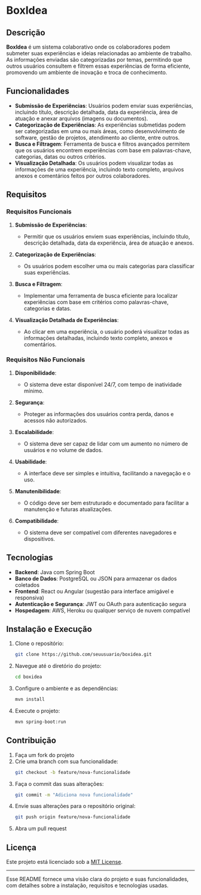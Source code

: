 # BoxIdea

## Descrição

**BoxIdea** é um sistema colaborativo onde os colaboradores podem submeter suas experiências e ideias relacionadas ao ambiente de trabalho. As informações enviadas são categorizadas por temas, permitindo que outros usuários consultem e filtrem essas experiências de forma eficiente, promovendo um ambiente de inovação e troca de conhecimento.

## Funcionalidades

- **Submissão de Experiências**: Usuários podem enviar suas experiências, incluindo título, descrição detalhada, data da experiência, área de atuação e anexar arquivos (imagens ou documentos).
- **Categorização de Experiências**: As experiências submetidas podem ser categorizadas em uma ou mais áreas, como desenvolvimento de software, gestão de projetos, atendimento ao cliente, entre outros.
- **Busca e Filtragem**: Ferramenta de busca e filtros avançados permitem que os usuários encontrem experiências com base em palavras-chave, categorias, datas ou outros critérios.
- **Visualização Detalhada**: Os usuários podem visualizar todas as informações de uma experiência, incluindo texto completo, arquivos anexos e comentários feitos por outros colaboradores.

## Requisitos

### Requisitos Funcionais

1. **Submissão de Experiências**:  
   - Permitir que os usuários enviem suas experiências, incluindo título, descrição detalhada, data da experiência, área de atuação e anexos.
   
2. **Categorização de Experiências**:  
   - Os usuários podem escolher uma ou mais categorias para classificar suas experiências.

3. **Busca e Filtragem**:  
   - Implementar uma ferramenta de busca eficiente para localizar experiências com base em critérios como palavras-chave, categorias e datas.

4. **Visualização Detalhada de Experiências**:  
   - Ao clicar em uma experiência, o usuário poderá visualizar todas as informações detalhadas, incluindo texto completo, anexos e comentários.

### Requisitos Não Funcionais

1. **Disponibilidade**:  
   - O sistema deve estar disponível 24/7, com tempo de inatividade mínimo.

2. **Segurança**:  
   - Proteger as informações dos usuários contra perda, danos e acessos não autorizados.

3. **Escalabilidade**:  
   - O sistema deve ser capaz de lidar com um aumento no número de usuários e no volume de dados.

4. **Usabilidade**:  
   - A interface deve ser simples e intuitiva, facilitando a navegação e o uso.

5. **Manutenibilidade**:  
   - O código deve ser bem estruturado e documentado para facilitar a manutenção e futuras atualizações.

6. **Compatibilidade**:  
   - O sistema deve ser compatível com diferentes navegadores e dispositivos.

## Tecnologias

- **Backend**: Java com Spring Boot
- **Banco de Dados**: PostgreSQL ou JSON para armazenar os dados coletados
- **Frontend**: React ou Angular (sugestão para interface amigável e responsiva)
- **Autenticação e Segurança**: JWT ou OAuth para autenticação segura
- **Hospedagem**: AWS, Heroku ou qualquer serviço de nuvem compatível

## Instalação e Execução

1. Clone o repositório:
   ```bash
   git clone https://github.com/seuusuario/boxidea.git
   ```
2. Navegue até o diretório do projeto:
   ```bash
   cd boxidea
   ```
3. Configure o ambiente e as dependências:
   ```bash
   mvn install
   ```
4. Execute o projeto:
   ```bash
   mvn spring-boot:run
   ```

## Contribuição

1. Faça um fork do projeto
2. Crie uma branch com sua funcionalidade:
   ```bash
   git checkout -b feature/nova-funcionalidade
   ```
3. Faça o commit das suas alterações:
   ```bash
   git commit -m "Adiciona nova funcionalidade"
   ```
4. Envie suas alterações para o repositório original:
   ```bash
   git push origin feature/nova-funcionalidade
   ```
5. Abra um pull request

## Licença

Este projeto está licenciado sob a [MIT License](LICENSE).

---

Esse README fornece uma visão clara do projeto e suas funcionalidades, com detalhes sobre a instalação, requisitos e tecnologias usadas.